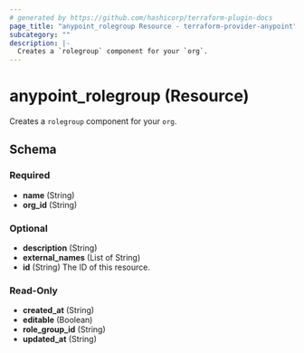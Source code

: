 ```yaml
---
# generated by https://github.com/hashicorp/terraform-plugin-docs
page_title: "anypoint_rolegroup Resource - terraform-provider-anypoint"
subcategory: ""
description: |-
  Creates a `rolegroup` component for your `org`.
---
```


# anypoint_rolegroup (Resource)

Creates a `rolegroup` component for your `org`.



<!-- schema generated by tfplugindocs -->
## Schema

### Required

- **name** (String)
- **org_id** (String)

### Optional

- **description** (String)
- **external_names** (List of String)
- **id** (String) The ID of this resource.

### Read-Only

- **created_at** (String)
- **editable** (Boolean)
- **role_group_id** (String)
- **updated_at** (String)


